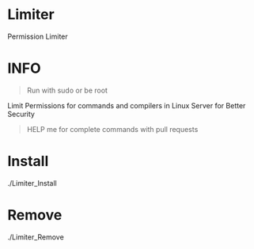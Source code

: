 # Limiter

Permission Limiter


# INFO

> Run with sudo or be root

Limit Permissions for commands and compilers in Linux Server for Better Security

> HELP me for complete commands with pull requests

# Install

./Limiter_Install


# Remove

./Limiter_Remove

